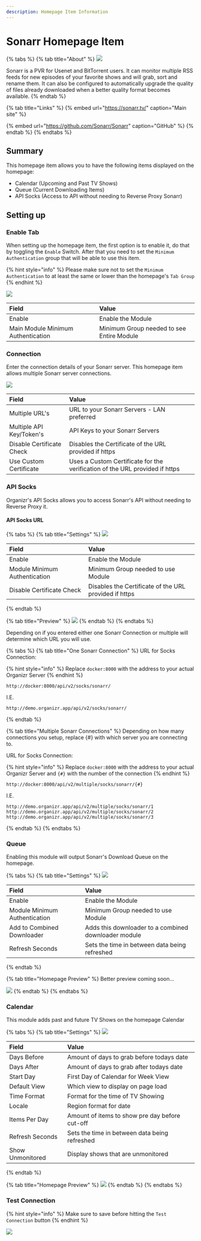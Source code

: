 ```yaml
---
description: Homepage Item Information
---
```


# Sonarr Homepage Item

{% tabs %}
{% tab title="About" %}
![](../../.gitbook/assets/image%20%2874%29.png)

Sonarr is a PVR for Usenet and BitTorrent users. It can monitor multiple RSS feeds for new episodes of your favorite shows and will grab, sort and rename them. It can also be configured to automatically upgrade the quality of files already downloaded when a better quality format becomes available.
{% endtab %}

{% tab title="Links" %}
{% embed url="https://sonarr.tv/" caption="Main site" %}

{% embed url="https://github.com/Sonarr/Sonarr" caption="GitHub" %}
{% endtab %}
{% endtabs %}

## Summary

This homepage item allows you to have the following items displayed on the homepage:

* Calendar \(Upcoming and Past TV Shows\)
* Queue \(Current Downloading Items\)
* API Socks \(Access to API without needing to Reverse Proxy Sonarr\)

## Setting up

### Enable Tab

When setting up the homepage item, the first option is to enable it, do that by toggling the `Enable` Switch.  After that you need to set the `Minimum Authentication` group that will be able to use this item.

{% hint style="info" %}
 Please make sure not to set the `Minimum Authentication` to at least the same or lower than the homepage's `Tab Group`
{% endhint %}

![](../../.gitbook/assets/image%20%2879%29.png)

| **Field** | **Value** |
| :--- | :--- |
| Enable | Enable the Module |
| Main Module Minimum Authentication | Minimum Group needed to see Entire Module |

### Connection

Enter the connection details of your Sonarr server.  This homepage item allows multiple Sonarr server connections.

![](../../.gitbook/assets/image%20%2876%29.png)

| **Field** | **Value** |
| :--- | :--- |
| Multiple URL's | URL to your Sonarr Servers - LAN preferred  |
| Multiple API Key/Token's | API Keys to your Sonarr Servers |
| Disable Certificate Check | Disables the Certificate of the URL provided if https |
| Use Custom Certificate | Uses a Custom Certificate for the verification of the URL provided if https |

### API Socks

Organizr's API Socks allows you to access Sonarr's API without needing to Reverse Proxy it.

#### API Socks URL

{% tabs %}
{% tab title="Settings" %}
![](../../.gitbook/assets/image%20%2880%29.png)

| **Field** | **Value** |
| :--- | :--- |
| Enable | Enable the Module |
| Module Minimum Authentication | Minimum Group needed to use Module |
| Disable Certificate Check | Disables the Certificate of the URL provided if https |
{% endtab %}

{% tab title="Preview" %}
![](../../.gitbook/assets/image%20%2877%29.png)
{% endtab %}
{% endtabs %}

Depending on if you entered either one Sonarr Connection or multiple will determine which URL you will use.

{% tabs %}
{% tab title="One Sonarr Connection" %}
URL for Socks Connection:

{% hint style="info" %}
Replace `docker:8000` with the address to your actual Organizr Server
{% endhint %}

```text
http://docker:8000/api/v2/socks/sonarr/
```

I.E.

```text
http://demo.organizr.app/api/v2/socks/sonarr/
```
{% endtab %}

{% tab title="Multiple Sonarr Connections" %}
Depending on how many connections you setup, replace {\#} with which server you are connecting to.

URL for Socks Connection:

{% hint style="info" %}
Replace `docker:8000` with the address to your actual Organizr Server and `{#}` with the number of the connection
{% endhint %}

```text
http://docker:8000/api/v2/multiple/socks/sonarr/{#}
```

I.E.

```text
http://demo.organizr.app/api/v2/multiple/socks/sonarr/1
http://demo.organizr.app/api/v2/multiple/socks/sonarr/2
http://demo.organizr.app/api/v2/multiple/socks/sonarr/3
```
{% endtab %}
{% endtabs %}

### Queue

Enabling this module will output Sonarr's Download Queue on the homepage.

{% tabs %}
{% tab title="Settings" %}
![](../../.gitbook/assets/image%20%2883%29.png)

| **Field** | **Value** |
| :--- | :--- |
| Enable | Enable the Module |
| Module Minimum Authentication | Minimum Group needed to use Module |
| Add to Combined Downloader | Adds this downloader to a combined downloader module |
| Refresh Seconds | Sets the time in between data being refreshed |
{% endtab %}

{% tab title="Homepage Preview" %}
Better preview coming soon...

![](../../.gitbook/assets/image%20%2875%29.png)
{% endtab %}
{% endtabs %}

### Calendar

This module adds past and future TV Shows on the homepage Calendar

{% tabs %}
{% tab title="Settings" %}
![](../../.gitbook/assets/image%20%2884%29.png)

| **Field** | **Value** |
| :--- | :--- |
| Days Before | Amount of days to grab before todays date |
| Days After | Amount of days to grab after todays date |
| Start Day | First Day of Calendar for Week View |
| Default View | Which view to display on page load |
| Time Format | Format for the time of TV Showing |
| Locale | Region format for date |
| Items Per Day | Amount of items to show pre day before cut-off |
| Refresh Seconds | Sets the time in between data being refreshed |
| Show Unmonitored | Display shows that are unmonitored |
{% endtab %}

{% tab title="Homepage Preview" %}
![](../../.gitbook/assets/image%20%2878%29.png)
{% endtab %}
{% endtabs %}

### Test Connection

{% hint style="info" %}
 Make sure to save before hitting the `Test Connection` button
{% endhint %}

![](../../.gitbook/assets/image%20%2882%29.png)


